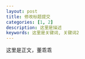 ```yaml
---
layout: post
title: 修改标题提交
categories: [1, 2]
description: 这里是描述
keywords: 这里是关键词, 关键词2
---
```


这里是正文，董乖乖
